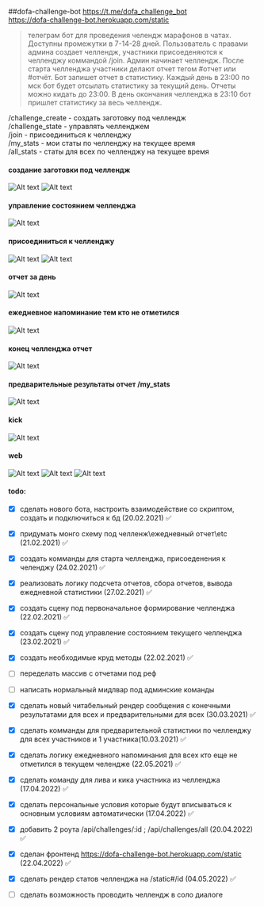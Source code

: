 ##dofa-challenge-bot
https://t.me/dofa_challenge_bot<BR>
https://dofa-challenge-bot.herokuapp.com/static
>телеграм бот для проведения челендж марафонов в чатах. Доступны промежутки в 7-14-28 дней. Пользователь с правами админа создает челлендж, участники присоеденяются к челленджу коммандой /join. Админ начинает челлендж. После старта челленджа участники делают отчет тегом #отчет или #отчёт. Бот запишет отчет в статистику. Каждый день в 23:00 по мск бот будет отсылать статистику за текущий день. Отчеты можно кидать до 23:00. В день окончания челленджа в 23:10 бот пришлет статистику за весь челлендж.

/challenge_create - создать заготовку под челлендж <br>
/challenge_state - управлять челленджем <br>
/join -  присоединиться к челленджу <br>
/my_stats - мои статы по челленджу на текущее время <br>
/all_stats - статы для всех по челленджу на текущее время  <br>

#### создание заготовки под челлендж
![Alt text](images/challengeCreate1.JPG?raw=true "challengeCreate")
![Alt text](images/challengeCreate2.JPG?raw=true "challengeCreate2")
#### управление состоянием челленджа
![Alt text](images/challengeState.JPG?raw=true "challengeState")
#### присоединиться к челленджу
![Alt text](images/joinChallenge.JPG?raw=true "challengeEnd")
![Alt text](images/joinChallenge2.JPG?raw=true "challengeEnd")
#### отчет за день
![Alt text](images/reportToday.JPG?raw=true "reportToday")

#### ежедневное напоминание тем кто не отметился
![Alt text](images/dailyLazies.JPG?raw=true "dailyLazies")
#### конец челленджа отчет
![Alt text](images/challengeEnd.JPG?raw=true "challengeEnd")

#### предварительные результаты отчет /my_stats
![Alt text](images/challengePreviRes.JPG?raw=true "challengePreviRes")


#### kick
![Alt text](images/kicked.JPG?raw=true "challengePreviRes")

#### web
![Alt text](images/web1.JPG?raw=true "challengePreviRes")
![Alt text](images/web2.JPG?raw=true "challengePreviRes")
![Alt text](images/web3.JPG?raw=true "challengePreviRes")

#### todo:

- [x] сделать нового бота, настроить взаимодействие со скриптом, создать и подключиться к бд (20.02.2021) ✅
- [x] придумать монго схему под челленж\ежедневный отчет\etc (21.02.2021) ✅
- [x] создать комманды для старта челленджа, присоеденения к челенджу (24.02.2021) ✅
- [x] реализовать логику подсчета отчетов, сбора отчетов, вывода ежедневной статистики (27.02.2021) ✅
- [x] cоздать  сцену под первоначальное формирование челленджа (22.02.2021) ✅
- [x] создать сцену под управление состоянием текущего челленджа (23.02.2021) ✅
- [x] создать необходимые круд методы (22.02.2021) ✅

- [ ] переделать массив с отчетами под  реф
- [ ] написать нормальный мидлвар под админские команды
- [x] сделать новый читабельный рендер сообщения с конечными результатами для всех и предварительными для всех (30.03.2021) ✅
- [x] сделать комманды для предварительной статистики по челленджу для всех участников и 1 участника(10.03.2021) ✅
- [x] сделать логику ежедневного напоминания для всех кто еще не отметился в текущем челендже (22.05.2021) ✅

- [x] сделать команду для лива и кика участника из челленджа (17.04.2022) ✅
- [x] сделать персональные условия которые будут вписываться к основным условиям автоматически (17.04.2022) ✅
- [x] добавить 2 роута /api/challenges/:id ; /api/challenges/all (20.04.2022) ✅
- [x] сделан фронтенд https://dofa-challenge-bot.herokuapp.com/static (22.04.2022) ✅
- [x] сделать рендер статов челленджа на /static#/id  (04.05.2022) ✅
- [ ] сделать возможность проводить челлендж в соло диалоге

